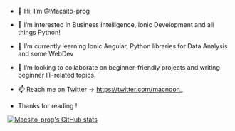 - 👋 Hi, I’m @Macsito-prog
- 👀 I’m interested in Business Intelligence, Ionic Development and all things Python!
- 🌱 I’m currently learning Ionic Angular, Python libraries for Data Analysis and some WebDev
- 💞️ I’m looking to collaborate on beginner-friendly projects and writing beginner IT-related topics.
- 📫 Reach me on Twitter -> https://twitter.com/macnoon_

- Thanks for reading ! 

[![Macsito-prog's GitHub stats](https://github-readme-stats.vercel.app/api?username=Macsito-prog)](https://github.com/Macsito-prog/github-readme-stats)

<!---
Macsito-prog/Macsito-prog is a ✨ special ✨ repository because its `README.md` (this file) appears on your GitHub profile.
You can click the Preview link to take a look at your changes.
--->
